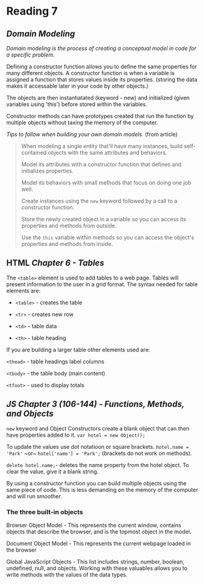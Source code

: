 # Reading 7 

## ***Domain Modeling***

*Domain modeling is the process of creating a conceptual model in code for a specific problem.*

Defining a constructor function allows you to define the same properties for many different objects. A constructor function is when a variable is assigned a function that stores values inside its properties. (storing the data makes it accessable later in your code by other objects.)

The objects are then instantiatated (keyword - new) and initialized (given variables using 'this') before stored within the variables.

Constructor methods can have prototypes created that run the function by multiple objects without taxing the memory of the computer.

*Tips to follow when building your own domain models.* (from article)

> When modeling a single entity that'll have many instances, build self-contained objects with the same attributes and behaviors.
>
> Model its attributes with a constructor function that defines and initializes properties.
>
> Model its behaviors with small methods that focus on doing one job well.
>
> Create instances using the `new` keyword followed by a call to a constructor function.
>
> Store the newly created object in a variable so you can access its properties and methods from outside.
>
> Use the `this` variable within methods so you can access the object's properties and methods from inside.


## HTML ***Chapter 6** - Tables*

The `<table>` element is used to add tables to a web page. Tables will present information to the user in a grid format. The syntax needed for table elements are:

- `<table>` - creates the table

- `<tr>` - creates new row

- `<td>` - table data

- `<th>` - table heading

If you are building a larger table other elements used are:

`<thead>` - table headings label columns

`<tbody>` - the table body (main content)

`<tfoot>` - used to display totals

## ***JS Chapter 3 (106-144)** - Functions, Methods, and Objects*

`new` keyword and Object Constructors create a blank object that can then have properties added to it. `var hotel = new Object();` 

To update the values use dot notatioon or square brackets. `hotel.name = 'Park'` ~or~ `hotel['name'] = 'Park';` (brackets do not work on methods). 

`delete hotel.name;`- deletes the name property from the hotel object. To clear the value, give it a blank string.

By using a constructor function you can build multiple objects using the same piece of code. This is less demanding on the memory of the computer and will run smoother.

### The three built-in objects

Browser Object Model - This represents the current window, contains objects that describe the browser, and is the topmost object in the model.

Document Object Model - This represents the current webpage loaded in the browser

Global JavaScript Objects - This list includes strings, number, boolean, undefined, null, and objects. Working with these valuables allows you to write methods with the values of the data types.

